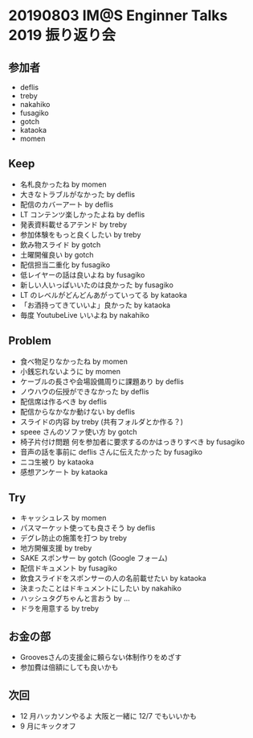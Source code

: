 # 20190803 IM@S Enginner Talks 2019 振り返り会

## 参加者

- deflis
- treby
- nakahiko
- fusagiko
- gotch
- kataoka
- momen

## Keep

- 名札良かったね by momen
- 大きなトラブルがなかった by deflis
- 配信のカバーアート by deflis
- LT コンテンツ楽しかったよね by deflis
- 発表資料載せるアテンド by treby
- 参加体験をもっと良くしたい by treby
- 飲み物スライド by gotch
- 土曜開催良い by gotch
- 配信担当二重化 by fusagiko
- 低レイヤーの話は良いよね by fusagiko
- 新しい人いっぱいいたのは良かった by fusagiko
- LT のレベルがどんどんあがっていってる by kataoka
- 「お酒持ってきていいよ」良かった by kataoka
- 毎度 YoutubeLive いいよね by nakahiko

## Problem

- 食べ物足りなかったね by momen
- 小銭忘れないように by momen
- ケーブルの長さや会場設備周りに課題あり by deflis
- ノウハウの伝授ができなかった by deflis
- 配信席は作るべき by deflis
- 配信からなかなか動けない by deflis
- スライドの内容 by treby (共有フォルダとか作る？)
- speee さんのソファ使い方 by gotch
- 椅子片付け問題 何を参加者に要求するのかはっきりすべき by fusagiko
- 音声の話を事前に deflis さんに伝えたかった by fusagiko
- ニコ生被り by kataoka
- 感想アンケート by kataoka

## Try

- キャッシュレス by momen
- パスマーケット使っても良さそう by deflis
- デグレ防止の施策を打つ by treby
- 地方開催支援 by treby
- SAKE スポンサー by gotch (Google フォーム)
- 配信ドキュメント by fusagiko
- 飲食スライドをスポンサーの人の名前載せたい by kataoka
- 決まったことはドキュメントにしたい by nakahiko
- ハッシュタグちゃんと言おう by …
- ドラを用意する by treby

## お金の部

- Groovesさんの支援金に頼らない体制作りをめざす
- 参加費は倍額にしても良いかも

## 次回

- 12 月ハッカソンやるよ 大阪と一緒に 12/7 でもいいかも
- 9 月にキックオフ
